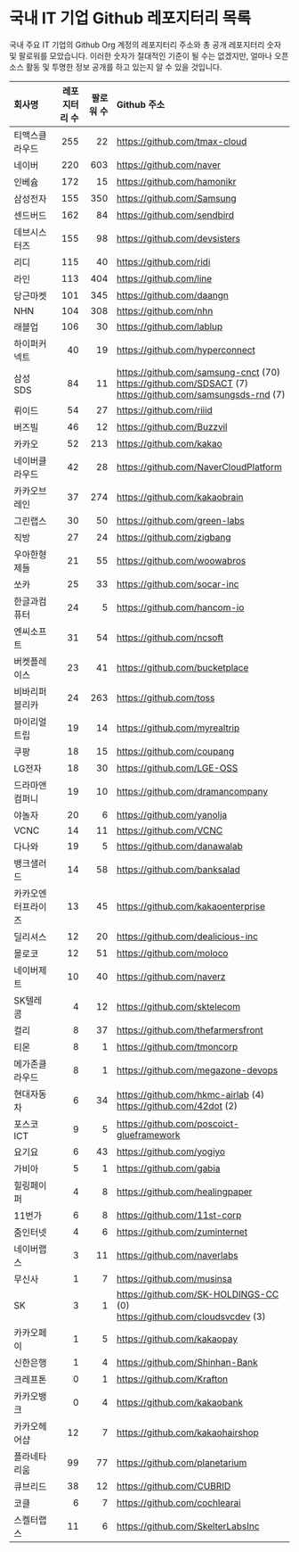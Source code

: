 # 국내 IT 기업 Github 레포지터리 목록
국내 주요 IT 기업의 Github Org 계정의 레포지터리 주소와 총 공개 레포지터리 숫자 및 팔로워를 모았습니다. 이러한 숫자가 절대적인 기준이 될 수는 없겠지만, 얼마나 오픈 소스 활동 및 투명한 정보 공개를 하고 있는지 알 수 있을 것입니다.

<!-- MARKDOWN_TABLE(GITHUB): START -->

| **회사명** | **레포지터리 수** | **팔로워 수** | **Github 주소** |
|:---|---:|---:|:---|
| 티맥스클라우드 | 255 | 22 | https://github.com/tmax-cloud |
| 네이버 | 220 | 603 | https://github.com/naver |
| 인베슘 | 172 | 15 | https://github.com/hamonikr |
| 삼성전자 | 155 | 350 | https://github.com/Samsung |
| 센드버드 | 162 | 84 | https://github.com/sendbird |
| 데브시스터즈 | 155 | 98 | https://github.com/devsisters |
| 리디 | 115 | 40 | https://github.com/ridi |
| 라인 | 113 | 404 | https://github.com/line |
| 당근마켓 | 101 | 345 | https://github.com/daangn |
| NHN | 104 | 308 | https://github.com/nhn |
| 래블업 | 106 | 30 | https://github.com/lablup |
| 하이퍼커넥트 | 40 | 19 | https://github.com/hyperconnect |
| 삼성SDS | 84 | 11 | https://github.com/samsung-cnct (70)<br />https://github.com/SDSACT (7)<br />https://github.com/samsungsds-rnd (7) |
| 뤼이드 | 54 | 27 | https://github.com/riiid |
| 버즈빌 | 46 | 12 | https://github.com/Buzzvil |
| 카카오 | 52 | 213 | https://github.com/kakao |
| 네이버클라우드 | 42 | 28 | https://github.com/NaverCloudPlatform |
| 카카오브레인 | 37 | 274 | https://github.com/kakaobrain |
| 그린랩스 | 30 | 50 | https://github.com/green-labs |
| 직방 | 27 | 24 | https://github.com/zigbang |
| 우아한형제들 | 21 | 55 | https://github.com/woowabros |
| 쏘카 | 25 | 33 | https://github.com/socar-inc |
| 한글과컴퓨터 | 24 | 5 | https://github.com/hancom-io |
| 엔씨소프트 | 31 | 54 | https://github.com/ncsoft |
| 버켓플레이스 | 23 | 41 | https://github.com/bucketplace |
| 비바리퍼블리카 | 24 | 263 | https://github.com/toss |
| 마이리얼트립 | 19 | 14 | https://github.com/myrealtrip |
| 쿠팡 | 18 | 15 | https://github.com/coupang |
| LG전자 | 18 | 30 | https://github.com/LGE-OSS |
| 드라마앤컴퍼니 | 19 | 10 | https://github.com/dramancompany |
| 야놀자 | 20 | 6 | https://github.com/yanolja |
| VCNC | 14 | 11 | https://github.com/VCNC |
| 다나와 | 19 | 5 | https://github.com/danawalab |
| 뱅크샐러드 | 14 | 58 | https://github.com/banksalad |
| 카카오엔터프라이즈 | 13 | 45 | https://github.com/kakaoenterprise |
| 딜리셔스 | 12 | 20 | https://github.com/dealicious-inc |
| 몰로코 | 12 | 51 | https://github.com/moloco |
| 네이버제트 | 10 | 40 | https://github.com/naverz |
| SK텔레콤 | 4 | 12 | https://github.com/sktelecom |
| 컬리 | 8 | 37 | https://github.com/thefarmersfront |
| 티몬 | 8 | 1 | https://github.com/tmoncorp |
| 메가존클라우드 | 8 | 1 | https://github.com/megazone-devops |
| 현대자동차 | 6 | 34 | https://github.com/hkmc-airlab (4)<br />https://github.com/42dot (2) |
| 포스코ICT | 9 | 5 | https://github.com/poscoict-glueframework |
| 요기요 | 6 | 43 | https://github.com/yogiyo |
| 가비아 | 5 | 1 | https://github.com/gabia |
| 힐링페이퍼 | 4 | 8 | https://github.com/healingpaper |
| 11번가 | 6 | 8 | https://github.com/11st-corp |
| 줌인터넷 | 4 | 6 | https://github.com/zuminternet |
| 네이버랩스 | 3 | 11 | https://github.com/naverlabs |
| 무신사 | 1 | 7 | https://github.com/musinsa |
| SK | 3 | 1 | https://github.com/SK-HOLDINGS-CC (0)<br />https://github.com/cloudsvcdev (3) |
| 카카오페이 | 1 | 5 | https://github.com/kakaopay |
| 신한은행 | 1 | 4 | https://github.com/Shinhan-Bank |
| 크레프톤 | 0 | 1 | https://github.com/Krafton |
| 카카오뱅크 | 0 | 4 | https://github.com/kakaobank |
| 카카오헤어샵 | 12 | 7 | https://github.com/kakaohairshop |
| 플라네타리움 | 99 | 77 | https://github.com/planetarium |
| 큐브리드 | 38 | 12 | https://github.com/CUBRID |
| 코클 | 6 | 7 | https://github.com/cochlearai |
| 스켈터랩스 | 11 | 6 | https://github.com/SkelterLabsInc |

<!-- MARKDOWN_TABLE(GITHUB): END -->
